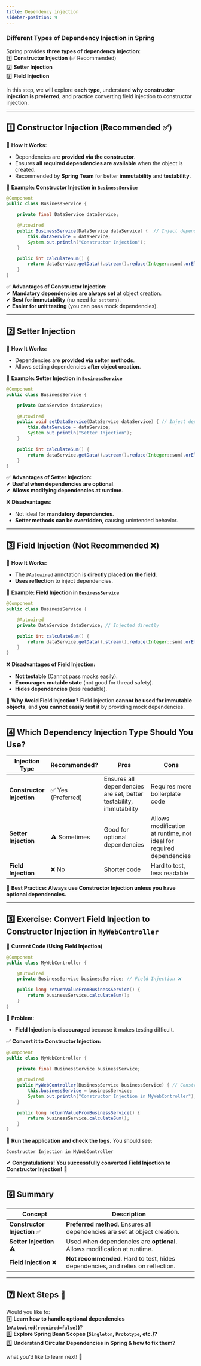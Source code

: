 ```yaml
---
title: Dependency injection
sidebar-position: 9
---
```


### **Different Types of Dependency Injection in Spring**

Spring provides **three types of dependency injection**:  
1️⃣ **Constructor Injection** (✅ Recommended)  
2️⃣ **Setter Injection**  
3️⃣ **Field Injection**

In this step, we will explore **each type**, understand **why constructor
injection is preferred**, and practice converting field injection to constructor
injection.

---

## **1️⃣ Constructor Injection (Recommended ✅)**

📌 **How It Works:**

- Dependencies are **provided via the constructor**.
- Ensures **all required dependencies are available** when the object is
  created.
- Recommended by **Spring Team** for better **immutability** and
  **testability**.

📌 **Example: Constructor Injection in `BusinessService`**

```java
@Component
public class BusinessService {

    private final DataService dataService;

    @Autowired
    public BusinessService(DataService dataService) {  // Inject dependency via constructor
        this.dataService = dataService;
        System.out.println("Constructor Injection");
    }

    public int calculateSum() {
        return dataService.getData().stream().reduce(Integer::sum).orElse(0);
    }
}
```

✅ **Advantages of Constructor Injection:**  
✔ **Mandatory dependencies are always set** at object creation.  
✔ **Best for immutability** (no need for `setters`).  
✔ **Easier for unit testing** (you can pass mock dependencies).

---

## **2️⃣ Setter Injection**

📌 **How It Works:**

- Dependencies are **provided via setter methods**.
- Allows setting dependencies **after object creation**.

📌 **Example: Setter Injection in `BusinessService`**

```java
@Component
public class BusinessService {

    private DataService dataService;

    @Autowired
    public void setDataService(DataService dataService) { // Inject dependency via setter
        this.dataService = dataService;
        System.out.println("Setter Injection");
    }

    public int calculateSum() {
        return dataService.getData().stream().reduce(Integer::sum).orElse(0);
    }
}
```

✅ **Advantages of Setter Injection:**  
✔ **Useful when dependencies are optional**.  
✔ **Allows modifying dependencies at runtime**.

❌ **Disadvantages:**

- Not ideal for **mandatory dependencies**.
- **Setter methods can be overridden**, causing unintended behavior.

---

## **3️⃣ Field Injection (Not Recommended ❌)**

📌 **How It Works:**

- The `@Autowired` annotation is **directly placed on the field**.
- **Uses reflection** to inject dependencies.

📌 **Example: Field Injection in `BusinessService`**

```java
@Component
public class BusinessService {

    @Autowired
    private DataService dataService; // Injected directly

    public int calculateSum() {
        return dataService.getData().stream().reduce(Integer::sum).orElse(0);
    }
}
```

❌ **Disadvantages of Field Injection:**

- **Not testable** (Cannot pass mocks easily).
- **Encourages mutable state** (not good for thread safety).
- **Hides dependencies** (less readable).

🔴 **Why Avoid Field Injection?** Field injection **cannot be used for immutable
objects**, and **you cannot easily test it** by providing mock dependencies.

---

## **4️⃣ Which Dependency Injection Type Should You Use?**

| **Injection Type**        | **Recommended?**   | **Pros**                                                           | **Cons**                                                            |
| ------------------------- | ------------------ | ------------------------------------------------------------------ | ------------------------------------------------------------------- |
| **Constructor Injection** | ✅ Yes (Preferred) | Ensures all dependencies are set, better testability, immutability | Requires more boilerplate code                                      |
| **Setter Injection**      | ⚠️ Sometimes       | Good for optional dependencies                                     | Allows modification at runtime, not ideal for required dependencies |
| **Field Injection**       | ❌ No              | Shorter code                                                       | Hard to test, less readable                                         |

📌 **Best Practice:** **Always use Constructor Injection unless you have
optional dependencies.**

---

## **5️⃣ Exercise: Convert Field Injection to Constructor Injection in `MyWebController`**

📌 **Current Code (Using Field Injection)**

```java
@Component
public class MyWebController {

    @Autowired
    private BusinessService businessService; // Field Injection ❌

    public long returnValueFromBusinessService() {
        return businessService.calculateSum();
    }
}
```

🔴 **Problem:**

- **Field Injection is discouraged** because it makes testing difficult.

✅ **Convert it to Constructor Injection:**

```java
@Component
public class MyWebController {

    private final BusinessService businessService;

    @Autowired
    public MyWebController(BusinessService businessService) { // Constructor Injection ✅
        this.businessService = businessService;
        System.out.println("Constructor Injection in MyWebController");
    }

    public long returnValueFromBusinessService() {
        return businessService.calculateSum();
    }
}
```

📌 **Run the application and check the logs.** You should see:

```
Constructor Injection in MyWebController
```

✔ **Congratulations! You successfully converted Field Injection to Constructor
Injection!** 🎉

---

## **6️⃣ Summary**

| **Concept**                  | **Description**                                                                  |
| ---------------------------- | -------------------------------------------------------------------------------- |
| **Constructor Injection** ✅ | **Preferred method**. Ensures all dependencies are set at object creation.       |
| **Setter Injection** ⚠️      | Used when dependencies are **optional**. Allows modification at runtime.         |
| **Field Injection** ❌       | **Not recommended**. Hard to test, hides dependencies, and relies on reflection. |

---

## **7️⃣ Next Steps 🚀**

Would you like to:  
1️⃣ **Learn how to handle optional dependencies
(`@Autowired(required=false)`)**?  
2️⃣ **Explore Spring Bean Scopes (`Singleton`, `Prototype`, etc.)?**  
3️⃣ **Understand Circular Dependencies in Spring & how to fix them?**

what you'd like to learn next! 🚀
